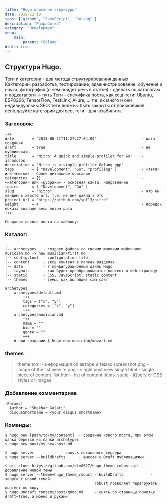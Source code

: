 ```yaml
---
title: "Hugo описание структуры"
date: 2018-12-10
tags: ["github", "JavaScript", "Golang" ]
description: "Разработка"
category: "Developmen"
menu: 
    main:
        parent: "Golang"
draft: true        
---
```


## Структура Hugo.
Теги и категории - два метода структурирования данных	
Кактегории: разработка, тестирование, администрирование, обучение и наука, фотография  (о чем пойдет речь в статье) - сделать по каталогам и подкаталоги -> путь 
Теги - спечифика поста, как хеш-теги: Ubuntu, ESP8266, TensorFlow, TestLink, Allure, ... т.е. их много и они индивидуальны
SEO: теги должны быть закрыты от поисковиков. используйте категории для сео, теги - для юзабилити. 

<!--more-->
### Заголовок:
	+++
	date        = "2013-06-21T11:27:27-04:00"                    - дата создания
	draft 		= true 											 - не публиковать
	title       = "Nitro: A quick and simple profiler for Go"    - заголовок
	description = "Nitro is a simple profiler Golang app"
	tags        = [ "Development", "Go", "profiling" ]           - «теги» или «метки» - более детальное описание
	categories  = []                                             - «категории» или «рубрики» - основная канва, направление
	topics      = [ "Development", "Go" ]
	slug        = "nitro"                                        - что мы увидим в хвосте url, т.е. не имя файла а это
	project_url = "https://github.com/spf13/nitro"
	weight      = 4                                              - порядок показа вначале весь потом дата
	+++

	Создание нового поста по шаблону:

### Каталог:
    .
    |-- archetypes   - создаем файлов со своими шапками шаблонами musician.md -> new musician/first.md
    |-- config.toml  - configuration file
    |-- content 	 - весь контент в папках разделах
    |-- data 		 - ? конфигурационный файлы Hugo 
    |-- layouts 	 - как будет преобразовыватьс контент в web страницу
    |-- static		 - CSS, JavaScript, static content
    `-- themes		 - темы, как выглядит сам сайт

    archetypes	
        archetypes/default.md
            +++
            tags = ["x", "y"]
            categories = ["x", "y"]
            +++
        archetypes/musician.md
            +++
            name = ""
            bio = ""
            genre = ""
            +++
        и при создании $ hugo new musician/mozart.md

### themes
> theme.toml 		 - информация об авторе и темах
  screenshot.png 	 - image of the list view
  tn.png 			 - single post view
  single.html 	     - single piece of content. 
  list.html 		 - list of content items.
  static			 - jQuery or CSS styles or images

### Добавление комментариев
```
[Params]
  Author = "Shekhar Gulati"
  disqusShortname = <your disqus shortname>
```

### Команды: 
```
$ hugo new [path/to/my/content]  - создание нового поста, при этом шапка берется из папки archetypes
$ hugo new post/my-new-post.md

$ hugo server 			 - запуск локального сервера
$ hugo server --buildDrafts 	 - вместе с Draft публикациями

$ git clone https://github.com/dim0627/hugo_theme_robust.git  	 - добавление новой темы
$ hugo server --theme=hugo_theme_robust --buildDrafts 			 - запуск с новой темой
										robust позволяет перегружать контент по ходу
$ hugo undraft content/post/good.md		- снять со страницы пометку  draft=true, а можно и руками
```